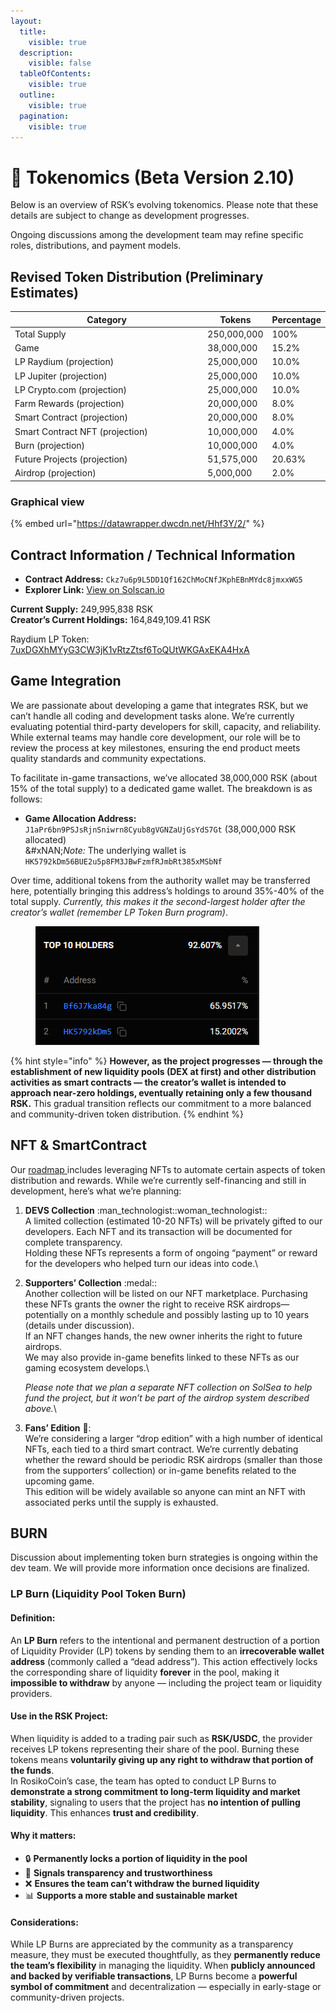 ```yaml
---
layout:
  title:
    visible: true
  description:
    visible: false
  tableOfContents:
    visible: true
  outline:
    visible: true
  pagination:
    visible: true
---
```


# 💎 Tokenomics (Beta Version 2.10)

Below is an overview of RSK’s evolving tokenomics. Please note that these details are subject to change as development progresses.

Ongoing discussions among the development team may refine specific roles, distributions, and payment models.

## **Revised Token Distribution (Preliminary Estimates)**

<table><thead><tr><th width="296">Category</th><th>Tokens</th><th>Percentage</th></tr></thead><tbody><tr><td>Total Supply</td><td>250,000,000</td><td>100%</td></tr><tr><td>Game</td><td>38,000,000</td><td>15.2%</td></tr><tr><td>LP Raydium (projection)</td><td>25,000,000</td><td>10.0%</td></tr><tr><td>LP Jupiter (projection)</td><td>25,000,000</td><td>10.0%</td></tr><tr><td>LP Crypto.com (projection)</td><td>25,000,000</td><td>10.0%</td></tr><tr><td>Farm Rewards (projection)</td><td>20,000,000</td><td>8.0%</td></tr><tr><td>Smart Contract (projection)</td><td>20,000,000</td><td>8.0%</td></tr><tr><td>Smart Contract NFT (projection)</td><td>10,000,000</td><td>4.0%</td></tr><tr><td>Burn (projection)</td><td>10,000,000</td><td>4.0%</td></tr><tr><td>Future Projects (projection)</td><td>51,575,000</td><td>20.63%</td></tr><tr><td>Airdrop (projection)</td><td>5,000,000</td><td>2.0%</td></tr></tbody></table>

### Graphical view

{% embed url="https://datawrapper.dwcdn.net/Hhf3Y/2/" %}

## **Contract Information / Technical Information**

* **Contract Address:** `Ckz7u6p9L5DD1Qf162ChMoCNfJKphEBnMYdc8jmxxWG5`
* **Explorer Link:** [View on Solscan.io](https://solscan.io/token/Ckz7u6p9L5DD1Qf162ChMoCNfJKphEBnMYdc8jmxxWG5)

**Current Supply:** 249,995,838 RSK\
**Creator’s Current Holdings:**  164,849,109.41 RSK

Raydium LP Token: [7uxDGXhMYyG3CW3jK1vRtzZtsf6ToQUtWKGAxEKA4HxA](https://solscan.io/account/7uxDGXhMYyG3CW3jK1vRtzZtsf6ToQUtWKGAxEKA4HxA)

## **Game Integration**

We are passionate about developing a game that integrates RSK, but we can’t handle all coding and development tasks alone. We’re currently evaluating potential third-party developers for skill, capacity, and reliability. While external teams may handle core development, our role will be to review the process at key milestones, ensuring the end product meets quality standards and community expectations.

To facilitate in-game transactions, we’ve allocated 38,000,000 RSK (about 15% of the total supply) to a dedicated game wallet. The breakdown is as follows:

* **Game Allocation Address:** `J1aPr6bn9PSJsRjnSniwrn8Cyub8gVGNZaUjGsYdS7Gt` (38,000,000 RSK allocated)\
  &#xNAN;_&#x4E;ote:_ The underlying wallet is `HK5792kDm56BUE2u5p8FM3JBwFzmfRJmbRt385xMSbNf`

Over time, additional tokens from the authority wallet may be transferred here, potentially bringing this address’s holdings to around 35%-40% of the total supply. _Currently, this makes it the second-largest holder after the creator’s wallet (remember LP Token Burn program)_.&#x20;

<figure><img src="../../.gitbook/assets/image (1).png" alt=""><figcaption></figcaption></figure>

{% hint style="info" %}
**However, as the project progresses — through the establishment of new liquidity pools (DEX at first) and other distribution activities as  smart contracts — the creator’s wallet is intended to approach near-zero holdings, eventually retaining only a few thousand RSK.** This gradual transition reflects our commitment to a more balanced and community-driven token distribution.
{% endhint %}



## NFT & SmartContract

Our [roadmap ](../roadmap/)includes leveraging NFTs to automate certain aspects of token distribution and rewards. While we’re currently self-financing and still in development, here’s what we’re planning:

1. **DEVS Collection** :man\_technologist::woman\_technologist::\
   A limited collection (estimated 10-20 NFTs) will be privately gifted to our developers. Each NFT and its transaction will be documented for complete transparency. \
   Holding these NFTs represents a form of ongoing “payment” or reward for the developers who helped turn our ideas into code.\

2.  **Supporters’ Collection** :medal::\
    Another collection will be listed on our NFT marketplace. Purchasing these NFTs grants the owner the right to receive RSK airdrops—potentially on a monthly schedule and possibly lasting up to 10 years (details under discussion). \
    If an NFT changes hands, the new owner inherits the right to future airdrops. \
    We may also provide in-game benefits linked to these NFTs as our gaming ecosystem develops.\


    _Please note that we plan a separate NFT collection on SolSea to help fund the project, but it won’t be part of the airdrop system described above._\

3. **Fans’ Edition** :angel::\
   We’re considering a larger “drop edition” with a high number of identical NFTs, each tied to a third smart contract. We’re currently debating whether the reward should be periodic RSK airdrops (smaller than those from the supporters’ collection) or in-game benefits related to the upcoming game. \
   This edition will be widely available so anyone can mint an NFT with associated perks until the supply is exhausted.

## BURN

Discussion about implementing token burn strategies is ongoing within the dev team. We will provide more information once decisions are finalized.

### LP Burn (Liquidity Pool Token Burn)

#### **Definition:**

An **LP Burn** refers to the intentional and permanent destruction of a portion of Liquidity Provider (LP) tokens by sending them to an **irrecoverable wallet address** (commonly called a “dead address”). This action effectively locks the corresponding share of liquidity **forever** in the pool, making it **impossible to withdraw** by anyone — including the project team or liquidity providers.

#### **Use in the RSK Project:**

When liquidity is added to a trading pair such as **RSK/USDC**, the provider receives LP tokens representing their share of the pool. Burning these tokens means **voluntarily giving up any right to withdraw that portion of the funds**.\
In RosikoCoin’s case, the team has opted to conduct LP Burns to **demonstrate a strong commitment to long-term liquidity and market stability**, signaling to users that the project has **no intention of pulling liquidity**. This enhances **trust and credibility**.

#### **Why it matters:**

* 🔒 **Permanently locks a portion of liquidity in the pool**
* 💎 **Signals transparency and trustworthiness**
* ❌ **Ensures the team can’t withdraw the burned liquidity**
* 📊 **Supports a more stable and sustainable market**

#### **Considerations:**

While LP Burns are appreciated by the community as a transparency measure, they must be executed thoughtfully, as they **permanently reduce the team’s flexibility** in managing the liquidity. When **publicly announced and backed by verifiable transactions**, LP Burns become a **powerful symbol of commitment** and decentralization — especially in early-stage or community-driven projects.
